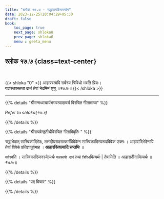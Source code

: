 ```yaml
---
title: "श्लोक १७.७ - श्रद्धात्रयविभागयोग"
date: 2023-12-25T20:04:29+05:30
draft: false
book:
    toc_page: true
    next_page: shloka8
    prev_page: shloka6
    menu : geeta_menu
---
```




## श्लोक १७.७ {class=text-center}

<br/>

{{< shloka  "0"  >}}
आहारस्त्वपि सर्वस्य त्रिविधो भवति प्रियः।  
यज्ञस्तपस्तथा दानं तेषां भेदमिमं श्रृणु ॥१७.७॥
{{< /shloka >}}

---


{{% details "श्रीमन्मध्वाचार्यभगवत्पादाचर्य विरचित  गीताभाष्य" %}}

*Refer to  shloka(१७.४)*

{{% /details %}}



{{% details "श्रीराघवेन्द्रतीर्थविरचित गीताविवृतिः " %}}

श्रद्धाभेदात्‌ सात्त्विकादिभेदः, तत्तदीयसदसत्कर्मविवेकेन 
सात्त्विकादिस्परूपविवेक उक्तः । आहारादिभेदेनापि तेषां 
विवेकं प्रतिज्ञापूर्वमाह । ‌**आहारस्त्वित्यादि सप्तभिः‌** 
॥   

`सर्वस्ये`ति । सात्त्विकादिजनस्येत्यर्थः 
`यज्ञस्तपो दानं` तथा `त्रिविध`मित्यर्थः | तेषामिति ॥
आहारादीनामित्यर्थः ॥१७.७॥

{{% /details %}}



{{% details "पद विचार" %}}


{{% /details %}}
